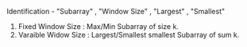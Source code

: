 Identification - "Subarray" , "Window Size" , "Largest" , "Smallest"

1. Fixed Window Size : Max/Min Subarray of size k.
2. Varaible Widow Size : Largest/Smallest smallest Subarray of sum k.



